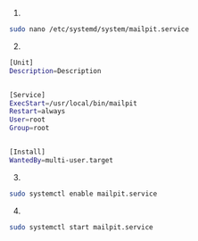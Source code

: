 1.

```sh
sudo nano /etc/systemd/system/mailpit.service
```

2.

```sh
[Unit]
Description=Description


[Service]
ExecStart=/usr/local/bin/mailpit
Restart=always
User=root
Group=root


[Install]
WantedBy=multi-user.target
```

3.

```sh
sudo systemctl enable mailpit.service
```

4.

```sh
sudo systemctl start mailpit.service
```
